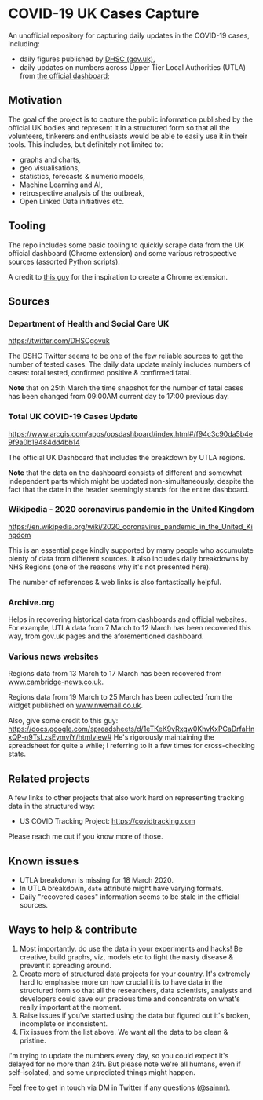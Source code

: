 # COVID-19 UK Cases Capture

An unofficial repository for capturing daily updates in the COVID-19
cases, including: 
- daily figures published by [DHSC (gov.uk)](https://twitter.com/DHSCgovuk),
- daily updates on numbers across Upper Tier Local Authorities (UTLA)
from [the official dashboard](https://www.arcgis.com/apps/opsdashboard/index.html#/f94c3c90da5b4e9f9a0b19484dd4bb14);

## Motivation
The goal of the project is to capture the public information published
by the official UK bodies and represent it in a structured form
so that all the volunteers, tinkerers and enthusiasts would be able to
easily use it in their tools. This includes, but definitely not limited to: 
- graphs and charts,
- geo visualisations,
- statistics, forecasts & numeric models,
- Machine Learning and AI,
- retrospective analysis of the outbreak,
- Open Linked Data initiatives etc.

## Tooling
The repo includes some basic tooling to quickly scrape data from the UK official dashboard
(Chrome extension) and some various retrospective sources (assorted Python scripts).

A credit to [this guy](https://github.com/matheusrabelo/chrome-el-extractor) for
the inspiration to create a Chrome extension.

## Sources
### Department of Health and Social Care UK
https://twitter.com/DHSCgovuk

The DSHC Twitter seems to be one of the few reliable sources to get the number
of tested cases. The daily data update mainly includes numbers of cases:
total tested, confirmed positive & confirmed fatal.

**Note** that on 25th March the time snapshot for the number of fatal cases has been changed
from 09:00AM current day to 17:00 previous day.

### Total UK COVID-19 Cases Update
https://www.arcgis.com/apps/opsdashboard/index.html#/f94c3c90da5b4e9f9a0b19484dd4bb14

The official UK Dashboard that includes the breakdown by UTLA regions.

**Note** that the data on the dashboard consists of different and somewhat independent
parts which might be updated non-simultaneously, despite the fact that the date
in the header seemingly stands for the entire dashboard.

### Wikipedia - 2020 coronavirus pandemic in the United Kingdom
https://en.wikipedia.org/wiki/2020_coronavirus_pandemic_in_the_United_Kingdom

This is an essential page kindly supported by many people who accumulate 
plenty of data from different sources. It also includes daily breakdowns
by NHS Regions (one of the reasons why it's not presented here).

The number of references & web links is also fantastically helpful.

### Archive.org
Helps in recovering historical data from dashboards and official websites.
For example, UTLA data from 7 March to 12 March has been recovered this way,
from gov.uk pages and the aforementioned dashboard.

### Various news websites
Regions data from 13 March to 17 March has been recovered from www.cambridge-news.co.uk.

Regions data from 19 March to 25 March has been collected from the widget published
on www.nwemail.co.uk.

Also, give some credit to this guy: https://docs.google.com/spreadsheets/d/1eTKeK9vRxgw0KhvKxPCaDrfaHnxQP-n9TsLzsEymviY/htmlview#
He's rigorously maintaining the spreadsheet for quite a while; I referring to it a few times
for cross-checking stats. 

## Related projects
A few links to other projects that also work hard on representing tracking data in the structured
way: 
- US COVID Tracking Project: https://covidtracking.com

Please reach me out if you know more of those.

## Known issues
- UTLA breakdown is missing for 18 March 2020.
- In UTLA breakdown, `date` attribute might have varying formats.
- Daily "recovered cases" information seems to be stale in the official sources.

## Ways to help & contribute
1. Most importantly. do use the data in your experiments and hacks!
Be creative, build graphs, viz, models etc to fight the nasty disease & prevent it spreading around.
1. Create more of structured data projects for your country. It's extremely hard to
emphasise more on how crucial it is to have data in the structured form so that
all the researchers, data scientists, analysts and developers could save our precious time
and concentrate on what's really important at the moment.
1. Raise issues if you've started using the data but figured out it's broken, incomplete
or inconsistent.
1. Fix issues from the list above. We want all the data to be clean & pristine.

I'm trying to update the numbers every day, so you could expect it's delayed for no more than 24h.
But please note we're all humans, even if self-isolated, and some unpredicted things might happen.
  
Feel free to get in touch via DM in Twitter if any questions ([@sainnr](https://twitter.com/sainnr)).
